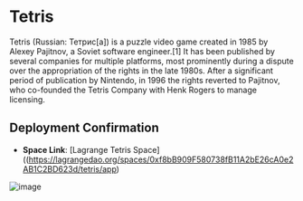 # Tetris

Tetris (Russian: Тетрис[a]) is a puzzle video game created in 1985 by Alexey Pajitnov, a Soviet software engineer.[1] It has been published by several companies for multiple platforms, most prominently during a dispute over the appropriation of the rights in the late 1980s. After a significant period of publication by Nintendo, in 1996 the rights reverted to Pajitnov, who co-founded the Tetris Company with Henk Rogers to manage licensing.

## Deployment Confirmation

- **Space Link**: [Lagrange Tetris Space]((https://lagrangedao.org/spaces/0xf8bB909F580738fB11A2bE26cA0e2AB1C2BD623d/tetris/app)

![image](https://github.com/Mattinde/awesome-swanchain/assets/173015294/f14f7f02-466a-42bc-a3bb-4e48378c955d)


